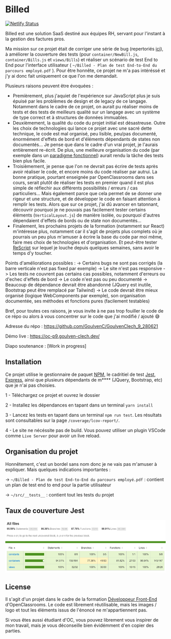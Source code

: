 # Billed

[![Netlify Status](https://api.netlify.com/api/v1/badges/16fc9454-96f3-4f32-b437-e018cca7a34d/deploy-status)](https://app.netlify.com/sites/objective-euclid-efaee5/deploys)

Billed est une solution SaaS destiné aux équipes RH, servant pour l'instant à la gestion des factures pros.

Ma mission sur ce projet était de corriger une série de bug (repertoriés [ici](https://www.notion.so/a7a612fc166747e78d95aa38106a55ec)), à améliorer la couverture des tests (pour `container/NewBill.js`, `container/Bills.js` et `views/Bills`) et réaliser un scénario de test End to End pour l'interface utilisateur ( `~/Billed - Plan de test End-to-End du parcours employé.pdf` ). Pour être honnête, ce projet ne m'a pas intéréssé et j'y ai donc fait uniquement ce que l'on me demandait. 

Plusieurs raisons peuvent être évoquées : 
- Premièrement, plus j'aquiet de l'expérience sur JavaScript plus je suis épuisé par les problèmes de design et de legacy de ce langage. Notamment dans le cadre de ce projet, on aurait pu réaliser moins de tests et des tests de meilleurs qualité sur un langage avec un système de type correct et à structures de données immuables.
- Deuxièmement, la qualité du code du projet initial est désastreuse. Outre les choix de technologies qui lance ce projet avec une sacré dette technique, le code est mal organisé, peu lisible, peu/pas documenté, énormément d'effets de bord et d'éléments dépendants de states non documentés... Je pense que dans le cadre d'un vrai projet, je l'aurais entièrement re-écrit. De plus, une meilleure organisation du code (par exemple dans un [paradigme fonctionnel](https://fr.wikipedia.org/wiki/Programmation_fonctionnelle)) aurait rendu la tâche des tests bien plus facile.
- Troisièmement, je pense que l'on ne devrait pas écrire de tests après avoir réaliser le code, et encore moins du code réaliser par autrui. La bonne pratique, pourtant enseignée par OpenClassrooms dans ses cours, serait plutôt de réaliser les tests en premier quand il est plus simple de réflechir aux différents possibilités / erreurs / cas particuliers... Mais également parce que cela permet de se donner une rigeur et une structure, et de développer le code en faisant attention à remplir les tests. Alors que sur ce projet, j'ai dû avancer en tatonnant, découvrir pourquoi je ne pouvais pas facilement tester certains éléments (`VerticalLayout.js`) de manière isolée, ou pourquoi d'autres dépendaient d'effets de bords ou de state non documentés...
- Finalement, les prochains projets de la formation (notamment sur React) m'intéresse plus, notamment car il s'agit de projets plus complets où je pourrais un peu plus m'amuser à écrire la base du code par moi même, faire mes choix de technologies et d'organisation. Et peut-être tester [ReScript](https://rescript-lang.org/) sur lequel je louche depuis quelques semaines, sans avoir le temps d'y toucher.

Points d'améliorations possibles : -> Certains bugs ne sont pas corrigés (la barre verticale n'est pas fixed par exemple) -> Le site n'est pas responsive -> Les tests ne couvrent pas certains cas possibles, notamment d'erreurs ou d'echec d'effets de bord -> Le code n'est pas ou peu documenté -> Beaucoup de dépendance devrait être abandonné (JQuery est inutile, Bootstrap peut être remplacé par Tailwind) -> Le code devrait être mieux organisé (logique WebComponents par exemple), son organisation documentée, ses méthodes et fonctions pures (facilement testables)

Bref, pour toutes ces raisons, je vous invite à ne pas trop fouiller le code de ce répo ou alors à vous concentrer sur le code que j'ai modifié / ajouté 😅

Adresse du répo : https://github.com/GoulvenC/GoulvenClech_9_280621

Démo live : https://oc-p9.goulven-clech.dev/

Diapo soutenance : [Work in progress]

## Installation

Ce projet utilise le gestionnaire de paquet [NPM](https://www.npmjs.com/), le cadritiel de test [Jest](https://jestjs.io/fr/), [Express](https://expressjs.com/fr/), ainsi que plusieurs dépendants de m**** (JQuery, Bootstrap, etc) que je n'ai pas choisies.

1 - Téléchargez ce projet et ouvrez le dossier

2 - Installez les dépendances en tapant dans un terminal `yarn install`

3 - Lancez les tests en tapant dans un terminal `npm run test`. Les résultats sont consultables sur la page `/coverage/lcov-report/`.

4 - Le site ne nécéssite pas de build. Vous pouvez utiliser un plugin VSCode comme `Live Server` pour avoir un live reload.

## Organisation du projet

Honnêtement, c'est un bordel sans nom donc je ne vais pas m'amuser à expliquer. Mais quelques indications importantes :

-> `~/Billed - Plan de test End-to-End du parcours employé.pdf` : contient un plan de test end to end pour la partie utilisateur

-> `~/src/__tests__` : contient tout les tests du projet

## Taux de couverture Jest

![Screen du taux de couverture Jest](./coverage.png)

## License

Il s'agit d'un projet dans le cadre de la formation [Développeur Front-End](https://openclassrooms.com/fr/paths/314-developpeur-front-end) d'OpenClassrooms. Le code est librement réutilisable, mais les images / logo et tout les éléments issus de l'énoncé ne m'appartiennent pas.

Si vous êtes aussi étudiant d'OC, vous pouvez librement vous inspirer de mon travail, mais je vous déconseille bien évidémment d'en copier des parties.

